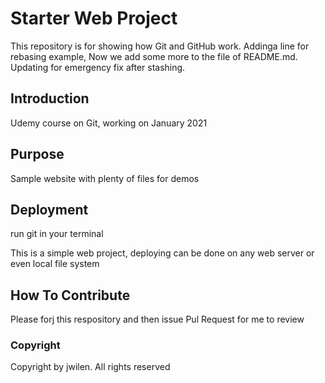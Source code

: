 # Starter Web Project

This repository is for showing how Git and GitHub work. Addinga line for rebasing example, Now we add some more to the file of README.md.
Updating for emergency fix after stashing.

## Introduction
Udemy course on Git, working on January 2021


## Purpose

Sample website with plenty of files for demos

## Deployment

run git in your terminal

This is a simple web project, deploying can be done on any web server or even local file system

## How To Contribute
Please forj this respository and then issue Pul Request for me to review

### Copyright
Copyright by jwilen. All rights reserved